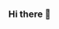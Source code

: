 ### Hi there 👋

<!--
**Yuki-mm/Yuki-mm** is a ✨ _special_ ✨ repository because its `README.md` (this file) appears on your GitHub profile.

Here are some ideas to get you started:

![](git@github.com:Yuki-mm/Yuki-mm/workflows/<WORKFLOW_NAME>/badge.svg)

- 🔭 I’m currently working on ...
- 🌱 I’m currently learning ...
- 👯 I’m looking to collaborate on ...
- 🤔 I’m looking for help with ...
- 💬 Ask me about ...
- 📫 How to reach me: ...
- 😄 Pronouns: ...
- ⚡ Fun fact: ...
-->
